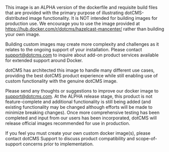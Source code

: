 This image is an ALPHA version of the dockerfile and requisite build files that are provided with the primary purpose of illustrating dotCMS-distributed image functionality. It is NOT intended for building images for production use.  We encourage you to use the image provided at https://hub.docker.com/r/dotcms/hazelcast-mancenter/ rather than building your own image.  

Building custom images may create more complexity and challenges as it relates to the ongoing support of your installation.  Please contact support@dotcms.com to inquire about add-on product services available for extended support around Docker.  

dotCMS has architected this image to handle many different use cases, providing the best dotCMS product experience while still enabling use of custom functionality with the genuine dotCMS image.

Please send any thoughts or suggestions to improve our docker image to support@dotcms.com.  At the ALPHA release stage, this product is not feature-complete and additional functionality is still being added (and existing functionality may be changed although efforts will be made to minimize breaking changes). Once more comprehensive testing has been completed and input from our users has been incorporated, dotCMS will release official images recommended for use in production. 

If you feel you must create your own custom docker image(s), please contact dotCMS Support to discuss product compatibility and scope-of-support concerns prior to implementation.
